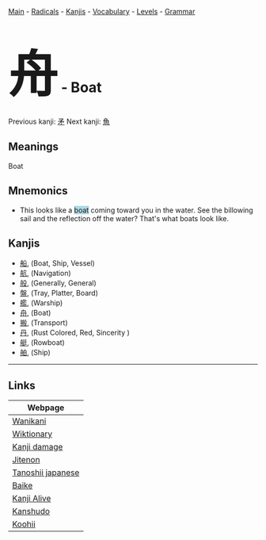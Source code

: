 <style> bigfont {font-size: 100px}</style>
[Main](../README.md) -
[Radicals](../radicals.md) -
[Kanjis](../kanjis.md) -
[Vocabulary](../vocabulary.md) -
[Levels](../levels.md) -
[Grammar](../grammar.md)
# <bigfont> 舟</bigfont> - Boat 

Previous kanji: [矛](矛.md) Next kanji: [魚](魚.md) 

## Meanings
 Boat
## Mnemonics
 * This looks like a <span style="background-color:#ADD8E6"> boat</span> coming toward you in the water. See the billowing sail and the reflection off the water? That's what boats look like.


## Kanjis
 * [船](../kanjis/船.md), (Boat, Ship, Vessel)
* [航](../kanjis/航.md), (Navigation)
* [般](../kanjis/般.md), (Generally, General)
* [盤](../kanjis/盤.md), (Tray, Platter, Board)
* [艦](../kanjis/艦.md), (Warship)
* [舟](../kanjis/舟.md), (Boat)
* [搬](../kanjis/搬.md), (Transport)
* [丹](../kanjis/丹.md), (Rust Colored, Red, Sincerity )
* [艇](../kanjis/艇.md), (Rowboat)
* [舶](../kanjis/舶.md), (Ship)



---

## Links 

| Webpage |
| --- |
| [Wanikani          ](https://www.wanikani.com/kanji/舟) |
| [Wiktionary        ](https://en.wiktionary.org/wiki/舟) |
| [Kanji damage      ](http://www.kanjidamage.com/kanji/search?utf8=✓&q=舟) |
| [Jitenon           ](https://jitenon.com/kanji/舟) |
| [Tanoshii japanese ](https://www.tanoshiijapanese.com/dictionary/kanji.cfm?k=舟) |
| [Baike             ](https://baike.baidu.com/item/舟) |
| [Kanji Alive       ](https://app.kanjialive.com/舟) |
| [Kanshudo          ](https://www.kanshudo.com/searchmn?q=舟) |
| [Koohii            ](https://kanji.koohii.com/study/kanji/舟) |
